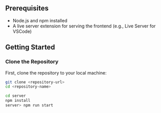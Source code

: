 
## Prerequisites

- Node.js and npm installed
- A live server extension for serving the frontend (e.g., Live Server for VSCode)

## Getting Started

### Clone the Repository

First, clone the repository to your local machine:

```bash
git clone <repository-url>
cd <repository-name>

cd server
npm install
server> npm run start

